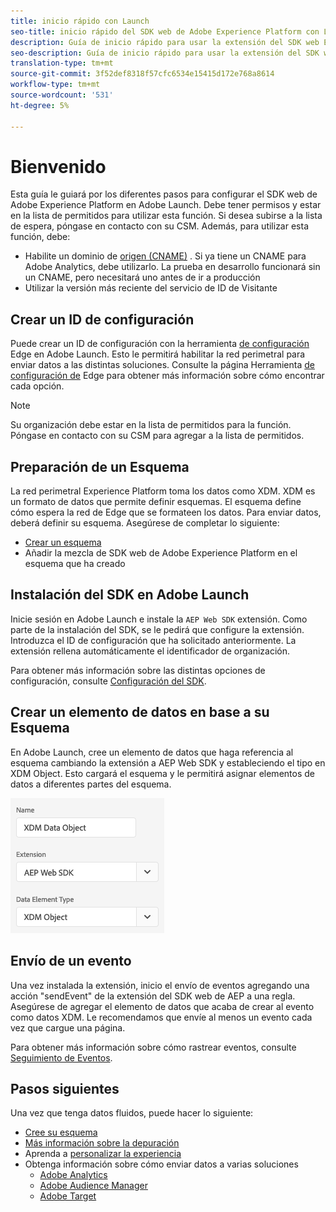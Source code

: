 ```yaml
---
title: inicio rápido con Launch
seo-title: inicio rápido del SDK web de Adobe Experience Platform con Launch
description: Guía de inicio rápido para usar la extensión del SDK web Experience Platform para recopilar datos
seo-description: Guía de inicio rápido para usar la extensión del SDK web Experience Platform para recopilar datos
translation-type: tm+mt
source-git-commit: 3f52def8318f57cfc6534e15415d172e768a8614
workflow-type: tm+mt
source-wordcount: '531'
ht-degree: 5%

---
```



# Bienvenido

Esta guía le guiará por los diferentes pasos para configurar el SDK web de Adobe Experience Platform en Adobe Launch. Debe tener permisos y estar en la lista de permitidos para utilizar esta función. Si desea subirse a la lista de espera, póngase en contacto con su CSM. Además, para utilizar esta función, debe:

- Habilite un dominio de [origen (CNAME)](https://docs.adobe.com/content/help/es-ES/core-services/interface/ec-cookies/cookies-first-party.html) . Si ya tiene un CNAME para Adobe Analytics, debe utilizarlo. La prueba en desarrollo funcionará sin un CNAME, pero necesitará uno antes de ir a producción
- Utilizar la versión más reciente del servicio de ID de Visitante

## Crear un ID de configuración

Puede crear un ID de configuración con la herramienta [de configuración](../fundamentals/edge-configuration.md) Edge en Adobe Launch. Esto le permitirá habilitar la red perimetral para enviar datos a las distintas soluciones. Consulte la página Herramienta [de configuración de](../fundamentals/edge-configuration.md) Edge para obtener más información sobre cómo encontrar cada opción.

>[!NOTE]
>
>Su organización debe estar en la lista de permitidos para la función. Póngase en contacto con su CSM para agregar a la lista de permitidos.

## Preparación de un Esquema

La red perimetral Experience Platform toma los datos como XDM. XDM es un formato de datos que permite definir esquemas. El esquema define cómo espera la red de Edge que se formateen los datos. Para enviar datos, deberá definir su esquema. Asegúrese de completar lo siguiente:

- [Crear un esquema](../../xdm/tutorials/create-schema-ui.md)
- Añadir la mezcla de SDK web de Adobe Experience Platform en el esquema que ha creado

## Instalación del SDK en Adobe Launch

Inicie sesión en Adobe Launch e instale la `AEP Web SDK` extensión. Como parte de la instalación del SDK, se le pedirá que configure la extensión. Introduzca el ID de configuración que ha solicitado anteriormente. La extensión rellena automáticamente el identificador de organización.

Para obtener más información sobre las distintas opciones de configuración, consulte [Configuración del SDK](../fundamentals/configuring-the-sdk.md).

## Crear un elemento de datos en base a su Esquema

En Adobe Launch, cree un elemento de datos que haga referencia al esquema cambiando la extensión a AEP Web SDK y estableciendo el tipo en XDM Object. Esto cargará el esquema y le permitirá asignar elementos de datos a diferentes partes del esquema.

![Elemento Fecha En Inicio](../../assets/edge_data_element.png)

## Envío de un evento

Una vez instalada la extensión, inicio el envío de eventos agregando una acción &quot;sendEvent&quot; de la extensión del SDK web de AEP a una regla. Asegúrese de agregar el elemento de datos que acaba de crear al evento como datos XDM. Le recomendamos que envíe al menos un evento cada vez que cargue una página.

Para obtener más información sobre cómo rastrear eventos, consulte [Seguimiento de Eventos](../fundamentals/tracking-events.md).

## Pasos siguientes

Una vez que tenga datos fluidos, puede hacer lo siguiente:

- [Cree su esquema](https://docs.adobe.com/content/help/es-ES/experience-platform/xdm/schema/composition.html)
- [Más información sobre la depuración](../fundamentals/debugging.md)
- Aprenda a [personalizar la experiencia](../fundamentals/rendering-personalization-content.md)
- Obtenga información sobre cómo enviar datos a varias soluciones
   - [Adobe Analytics](../solution-specific/analytics/analytics-overview.md)
   - [Adobe Audience Manager](../solution-specific/audience-manager/audience-manager-overview.md)
   - [Adobe Target](../solution-specific/target/target-overview.md)
